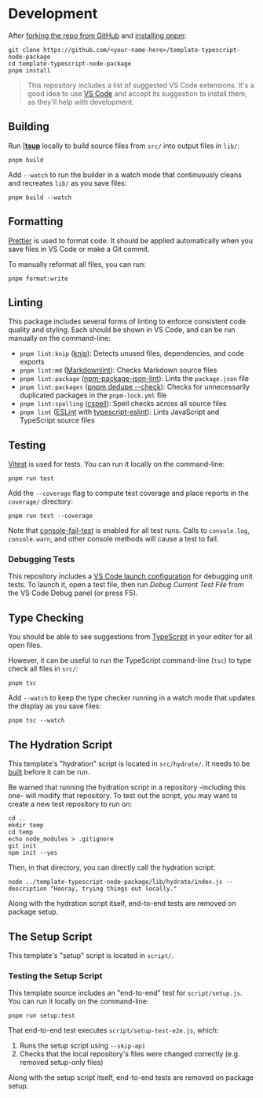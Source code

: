# Development

After [forking the repo from GitHub](https://help.github.com/articles/fork-a-repo) and [installing pnpm](https://pnpm.io/installation):

```shell
git clone https://github.com/<your-name-here>/template-typescript-node-package
cd template-typescript-node-package
pnpm install
```

> This repository includes a list of suggested VS Code extensions.
> It's a good idea to use [VS Code](https://code.visualstudio.com) and accept its suggestion to install them, as they'll help with development.

## Building

Run [[**tsup**](https://tsup.egoist.dev) locally to build source files from `src/` into output files in `lib/`:

```shell
pnpm build
```

Add `--watch` to run the builder in a watch mode that continuously cleans and recreates `lib/` as you save files:

```shell
pnpm build --watch
```

## Formatting

[Prettier](https://prettier.io) is used to format code.
It should be applied automatically when you save files in VS Code or make a Git commit.

To manually reformat all files, you can run:

```shell
pnpm format:write
```

## Linting

This package includes several forms of linting to enforce consistent code quality and styling.
Each should be shown in VS Code, and can be run manually on the command-line:

- `pnpm lint:knip` ([knip](https://github.com/webpro/knip)): Detects unused files, dependencies, and code exports
- `pnpm lint:md` ([Markdownlint](https://github.com/DavidAnson/markdownlint)): Checks Markdown source files
- `pnpm lint:package` ([npm-package-json-lint](https://npmpackagejsonlint.org/)): Lints the `package.json` file
- `pnpm lint:packages` ([pnpm dedupe --check](https://pnpm.io/cli/dedupe)): Checks for unnecessarily duplicated packages in the `pnpm-lock.yml` file
- `pnpm lint:spelling` ([cspell](https://cspell.org)): Spell checks across all source files
- `pnpm lint` ([ESLint](https://eslint.org) with [typescript-eslint](https://typescript-eslint.io)): Lints JavaScript and TypeScript source files

## Testing

[Vitest](https://vitest.dev) is used for tests.
You can run it locally on the command-line:

```shell
pnpm run test
```

Add the `--coverage` flag to compute test coverage and place reports in the `coverage/` directory:

```shell
pnpm run test --coverage
```

Note that [console-fail-test](https://github.com/JoshuaKGoldberg/console-fail-test) is enabled for all test runs.
Calls to `console.log`, `console.warn`, and other console methods will cause a test to fail.

### Debugging Tests

This repository includes a [VS Code launch configuration](https://code.visualstudio.com/docs/editor/debugging) for debugging unit tests.
To launch it, open a test file, then run _Debug Current Test File_ from the VS Code Debug panel (or press F5).

## Type Checking

You should be able to see suggestions from [TypeScript](https://typescriptlang.org) in your editor for all open files.

However, it can be useful to run the TypeScript command-line (`tsc`) to type check all files in `src/`:

```shell
pnpm tsc
```

Add `--watch` to keep the type checker running in a watch mode that updates the display as you save files:

```shell
pnpm tsc --watch
```

## The Hydration Script

This template's "hydration" script is located in `src/hydrate/`.
It needs to be [built](#building) before it can be run.

Be warned that running the hydration script in a repository -including this one- will modify that repository.
To test out the script, you may want to create a new test repository to run on:

```shell
cd ..
mkdir temp
cd temp
echo node_modules > .gitignore
git init
npm init --yes
```

Then, in that directory, you can directly call the hydration script:

```shell
node ../template-typescript-node-package/lib/hydrate/index.js -- description "Hooray, trying things out locally."
```

Along with the hydration script itself, end-to-end tests are removed on package setup.

## The Setup Script

This template's "setup" script is located in `script/`.

### Testing the Setup Script

This template source includes an "end-to-end" test for `script/setup.js`.
You can run it locally on the command-line:

```shell
pnpm run setup:test
```

That end-to-end test executes `script/setup-test-e2e.js`, which:

1. Runs the setup script using `--skip-api`
2. Checks that the local repository's files were changed correctly (e.g. removed setup-only files)

Along with the setup script itself, end-to-end tests are removed on package setup.
